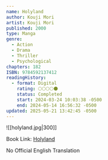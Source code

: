 ```yaml
---
name: Holyland
author: Kouji Mori
artist: Kouji Mori
published: 2000
type: Manga
genre:
  - Action
  - Drama
  - Thriller
  - Psychological
chapters: 182
ISBN: 9784592137412
readingHistory:
  - format: Digital
    rating: 🌕🌕🌕🌕🌑
    status: Completed
    start: 2024-03-24 10:03:38 -0500
    end: 2024-05-14 16:56:32 -0500
updated: 2025-05-21 13:42:45 -0500
---
```


![[holyland.jpg|300]]

Book Link: [Holyland](https://myanimelist.net/manga/3285/Holyland)

No Official English Translation  
